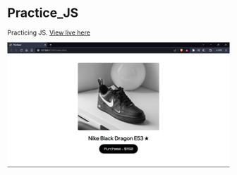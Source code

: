 # Practice_JS
 
Practicing JS.
[View live here](https://shiny-mousse-8a61b2.netlify.app/)

![screenshot of purchase screen for a Nike shoe](https://github.com/oye-nifemi/Practice_JS/blob/main/img/shoe-grab.png)
